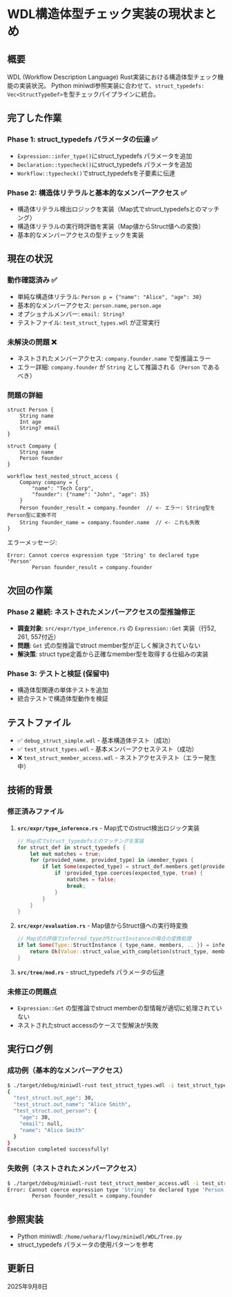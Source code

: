 # WDL構造体型チェック実装の現状まとめ

## 概要
WDL (Workflow Description Language) Rust実装における構造体型チェック機能の実装状況。
Python miniwdl参照実装に合わせて、`struct_typedefs: Vec<StructTypeDef>`を型チェックパイプラインに統合。

## 完了した作業

### Phase 1: struct_typedefs パラメータの伝達 ✅
- `Expression::infer_type()`にstruct_typedefs パラメータを追加
- `Declaration::typecheck()`にstruct_typedefs パラメータを追加  
- `Workflow::typecheck()`でstruct_typedefsを子要素に伝達

### Phase 2: 構造体リテラルと基本的なメンバーアクセス ✅
- 構造体リテラル検出ロジックを実装（Map式でstruct_typedefsとのマッチング）
- 構造体リテラルの実行時評価を実装（Map値からStruct値への変換）
- 基本的なメンバーアクセスの型チェックを実装

## 現在の状況

### 動作確認済み ✅
- 単純な構造体リテラル: `Person p = {"name": "Alice", "age": 30}` 
- 基本的なメンバーアクセス: `person.name`, `person.age`
- オプショナルメンバー: `email: String?`
- テストファイル: `test_struct_types.wdl` が正常実行

### 未解決の問題 ❌
- ネストされたメンバーアクセス: `company.founder.name` で型推論エラー
- エラー詳細: `company.founder` が `String` として推論される（`Person` であるべき）

### 問題の詳細

```wdl
struct Person {
    String name
    Int age
    String? email
}

struct Company {
    String name
    Person founder
}

workflow test_nested_struct_access {
    Company company = {
        "name": "Tech Corp",
        "founder": {"name": "John", "age": 35}
    }
    Person founder_result = company.founder  // <- エラー: String型をPerson型に変換不可
    String founder_name = company.founder.name  // <- これも失敗
}
```

エラーメッセージ:
```
Error: Cannot coerce expression type 'String' to declared type 'Person'
        Person founder_result = company.founder
```

## 次回の作業

### Phase 2 継続: ネストされたメンバーアクセスの型推論修正
- **調査対象**: `src/expr/type_inference.rs` の `Expression::Get` 実装（行52, 261, 557付近）
- **問題**: `Get` 式の型推論でstruct member型が正しく解決されていない
- **解決策**: struct type定義から正確なmember型を取得する仕組みの実装

### Phase 3: テストと検証 (保留中)
- 構造体型関連の単体テストを追加
- 統合テストで構造体型動作を検証

## テストファイル

- ✅ `debug_struct_simple.wdl` - 基本構造体テスト（成功）
- ✅ `test_struct_types.wdl` - 基本メンバーアクセステスト（成功）
- ❌ `test_struct_member_access.wdl` - ネストアクセステスト（エラー発生中）

## 技術的背景

### 修正済みファイル
1. **`src/expr/type_inference.rs`** - Map式でのstruct検出ロジック実装
   ```rust
   // Map式でstruct_typedefsとのマッチングを実装
   for struct_def in struct_typedefs {
       let mut matches = true;
       for (provided_name, provided_type) in &member_types {
           if let Some(expected_type) = struct_def.members.get(provided_name) {
               if !provided_type.coerces(expected_type, true) {
                   matches = false;
                   break;
               }
           }
       }
   }
   ```

2. **`src/expr/evaluation.rs`** - Map値からStruct値への実行時変換
   ```rust
   // Map式の評価でinferred_typeがStructInstanceの場合の変換処理
   if let Some(Type::StructInstance { type_name, members, .. }) = inferred_type {
       return Ok(Value::struct_value_with_completion(struct_type, member_values, None));
   }
   ```

3. **`src/tree/mod.rs`** - struct_typedefs パラメータの伝達

### 未修正の問題点
- `Expression::Get` の型推論でstruct memberの型情報が適切に処理されていない
- ネストされたstruct accessのケースで型解決が失敗

## 実行ログ例

### 成功例（基本的なメンバーアクセス）
```bash
$ ./target/debug/miniwdl-rust test_struct_types.wdl -i test_struct_types_input.json
{
  "test_struct.out_age": 30,
  "test_struct.out_name": "Alice Smith",
  "test_struct.out_person": {
    "age": 30,
    "email": null,
    "name": "Alice Smith"
  }
}
Execution completed successfully!
```

### 失敗例（ネストされたメンバーアクセス）
```bash
$ ./target/debug/miniwdl-rust test_struct_member_access.wdl -i test_struct_member_access_input.json
Error: Cannot coerce expression type 'String' to declared type 'Person'
        Person founder_result = company.founder
```

## 参照実装
- Python miniwdl: `/home/uehara/flowy/miniwdl/WDL/Tree.py`
- struct_typedefs パラメータの使用パターンを参考

## 更新日
2025年9月8日